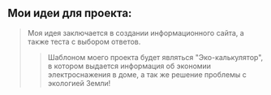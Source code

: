 ## Мои идеи для проекта:
> Моя идея заключается в создании информационного сайта, а также теста с выбором ответов.
>> Шаблоном моего проекта будет являться "Эко-калькулятор", в котором выдается информация об экономии электроснажения в доме, а так же решение проблемы с экологией Земли!
